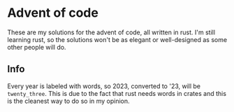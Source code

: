 # Advent of code

These are my solutions for the advent of code, all written in rust. I'm still learning rust, so the solutions won't be as elegant or well-designed as some other people will do.

## Info

Every year is labeled with words, so 2023, converted to '23, will be `twenty_three`. This is due to the fact that rust needs words in crates and this is the cleanest way to do so in my opinion.
